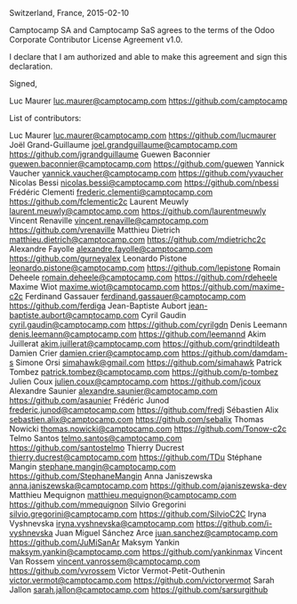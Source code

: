 Switzerland, France, 2015-02-10

Camptocamp SA and Camptocamp SaS agrees to the terms of the Odoo Corporate 
Contributor License Agreement v1.0.

I declare that I am authorized and able to make this agreement and sign this 
declaration.

Signed,

Luc Maurer luc.maurer@camptocamp.com https://github.com/camptocamp

List of contributors:

Luc Maurer luc.maurer@camptocamp.com https://github.com/lucmaurer
Joël Grand-Guillaume joel.grandguillaume@camptocamp.com https://github.com/jgrandguillaume
Guewen Baconnier guewen.baconnier@camptocamp.com https://github.com/guewen
Yannick Vaucher yannick.vaucher@camptocamp.com https://github.com/yvaucher
Nicolas Bessi nicolas.bessi@camptocamp.com https://github.com/nbessi
Frédéric Clementi frederic.clementi@camptocamp.com https://github.com/fclementic2c
Laurent Meuwly laurent.meuwly@camptocamp.com https://github.com/laurentmeuwly
Vincent Renaville vincent.renaville@camptocamp.com https://github.com/vrenaville
Matthieu Dietrich matthieu.dietrich@camptocamp.com https://github.com/mdietrichc2c
Alexandre Fayolle alexandre.fayolle@camptocamp.com https://github.com/gurneyalex
Leonardo Pistone leonardo.pistone@camptocamp.com https://github.com/lepistone
Romain Deheele romain.deheele@camptocamp.com https://github.com/rdeheele
Maxime Wiot maxime.wiot@camptocamp.com https://github.com/maxime-c2c
Ferdinand Gassauer ferdinand.gassauer@camptocamp.com https://github.com/ferdiga
Jean-Baptiste Aubort jean-baptiste.aubort@camptocamp.com
Cyril Gaudin cyril.gaudin@camptocamp.com https://github.com/cyrilgdn
Denis Leemann denis.leemann@camptocamp.com https://github.com/leemannd
Akim Juillerat akim.juillerat@camptocamp.com https://github.com/grindtildeath
Damien Crier damien.crier@camptocamp.com https://github.com/damdam-s
Simone Orsi simahawk@gmail.com https://github.com/simahawk
Patrick Tombez patrick.tombez@camptocamp.com https://github.com/p-tombez
Julien Coux julien.coux@camptocamp.com https://github.com/jcoux
Alexandre Saunier alexandre.saunier@camptocamp.com https://github.com/asaunier
Frédéric Junod frederic.junod@camptocamp.com https://github.com/fredj
Sébastien Alix sebastien.alix@camptocamp.com https://github.com/sebalix
Thomas Nowicki thomas.nowicki@camptocamp.com https://github.com/Tonow-c2c
Telmo Santos telmo.santos@camptocamp.com https://github.com/santostelmo
Thierry Ducrest thierry.ducrest@camptocamp.com https://github.com/TDu
Stéphane Mangin stephane.mangin@camptocamp.com https://github.com/StephaneMangin
Anna Janiszewska anna.janiszewska@camptocamp.com https://github.com/ajaniszewska-dev
Matthieu Mequignon matthieu.mequignon@camptocamp.com https://github.com/mmequignon
Silvio Gregorini silvio.gregorini@camptocamp.com https://github.com/SilvioC2C
Iryna Vyshnevska iryna.vyshnevska@camptocamp.com https://github.com/i-vyshnevska
Juan Miguel Sánchez Arce juan.sanchez@camptocamp.com https://github.com/JuMiSanAr
Maksym Yankin maksym.yankin@camptocamp.com https://github.com/yankinmax
Vincent Van Rossem vincent.vanrossem@camptocamp.com https://github.com/vvrossem
Victor Vermot-Petit-Outhenin victor.vermot@camptocamp.com https://github.com/victorvermot
Sarah Jallon sarah.jallon@camptocamp.com https://github.com/sarsurgithub
